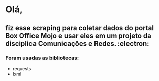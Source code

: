 # Olá,
## fiz esse scraping para coletar dados do portal Box Office Mojo e usar eles em um projeto da disciplica Comunicações e Redes. :electron:

### Foram usadas as bibliotecas:

- requests
-  lxml
